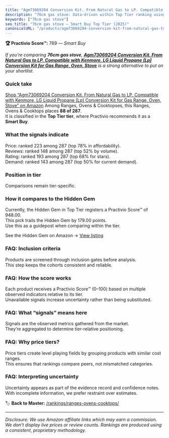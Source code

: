 ```yaml
---
title: "Agm73069204 Conversion Kit. From Natural Gas to LP. Compatible with Kenmore, LG Liquid Propane (Lp) Conversion Kit for Gas Range, Oven, Stove"
description: "76cm gas stove: Data-driven within Top Tier ranking using the Practivio Score™. Positioned by quality, value, demand, findability, momentum."
keywords: ["76cm gas stove"]
seo_title: "76cm gas stove — Smart Buy Top Tier (2025)"
canonicalURL: "/products/agm73069204-conversion-kit-from-natural-gas-to-lp-compatible-with-kenmore-lg-liquid-propane-lp-conversion-kit-for-gas-range-oven-stove-B0B8C1S5KG/"
---
```


**🏆 Practivio Score™:** 769 — _Smart Buy_


*If you're comparing **76cm gas stove**, **[Agm73069204 Conversion Kit. From Natural Gas to LP. Compatible with Kenmore, LG Liquid Propane (Lp) Conversion Kit for Gas Range, Oven, Stove](https://www.amazon.com/dp/B0B8C1S5KG?tag=practivio-20)** is a strong alternative to put on your shortlist.*
### Quick take
[Shop “Agm73069204 Conversion Kit. From Natural Gas to LP. Compatible with Kenmore, LG Liquid Propane (Lp) Conversion Kit for Gas Range, Oven, Stove” on Amazon](https://www.amazon.com/dp/B0B8C1S5KG?tag=practivio-20)
Among Ranges, Ovens & Cooktopses, this Ranges, Ovens & Cooktops places **88 of 287**.  
It is classified in the **Top Tier tier**, where Practivio recommends it as a **Smart Buy**.

### What the signals indicate
Price: ranked 223 among 287 (top 78% in affordability).  
Reviews: ranked 148 among 287 (top 52% by volume).  
Rating: ranked 193 among 287 (top 68% for stars).  
Demand: ranked 143 among 287 (top 50% for current demand).

### Position in tier
Comparisons remain tier-specific.

### How it compares to the Hidden Gem
Currently, the Hidden Gem in Top Tier registers a Practivio Score™ of 948.00.  
This pick trails the Hidden Gem by 179.00 points.  
Use this as a guidepost when comparing within the tier.  

See the Hidden Gem on Amazon → [View listing](https://www.amazon.com/dp/B0002YTM0I?tag=practivio-20)

### FAQ: Inclusion criteria
Products are screened through inclusion gates before analysis.  
This step keeps the cohorts consistent and reliable.

### FAQ: How the score works
Each product receives a Practivio Score™ (0–100) based on multiple observed indicators relative to its tier.  
Unavailable signals increase uncertainty rather than being substituted.

### FAQ: What “signals” means here
Signals are the observed metrics gathered from the market.  
They’re aggregated to determine tier-relative positioning.

### FAQ: Why price tiers?
Price tiers create level playing fields by grouping products with similar cost ranges.  
This ensures that rankings compare peers, not mismatched categories.

### FAQ: Interpreting uncertainty
Uncertainty appears as part of the evidence record and confidence notes.  
With incomplete information, we prefer restraint over estimates.


🏷️ **Back to Master:** [/rankings/ranges-ovens-cooktops/](/rankings/ranges-ovens-cooktops/)

---
_Disclosure: We use Amazon affiliate links which may earn a commission. We don’t display live prices or review counts. Rankings are produced using a consistent, proprietary methodology._
